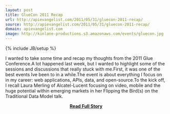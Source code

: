 ```yaml
---
layout: post
title: GlueCon 2011 Recap
url: http://apievangelist.com/2011/05/31/gluecon-2011-recap/
source: http://apievangelist.com/2011/05/31/gluecon-2011-recap/
domain: apievangelist.com
image: http://kinlane-productions.s3.amazonaws.com/events/gluecon.jpg
---
```

{% include JB/setup %}<p>I wanted to take some time and recap my thoughts from the 2011 Glue Conference.A lot happened last week, but I wanted to highlight some of the sessions and discussions that really stuck with me.First, it was one of the best events Ive been to in a while.The event is about everything I focus on in my career:  web applications, APIs, data, and open-source.To the kick off, I recall Laura Merling of Alcatel-Lucent focusing on video, mobile and the huge potential within emerging markets in her Flipping the Bird(s) on the Traditional Data Model talk.</p>
<center><p><a href="http://apievangelist.com/2011/05/31/gluecon-2011-recap/" style='padding:25px; font-sze:18px; font-weight: bold;'>Read Full Story</a></p></center>
